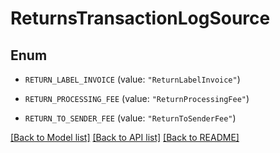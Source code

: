 # ReturnsTransactionLogSource

## Enum


* `RETURN_LABEL_INVOICE` (value: `"ReturnLabelInvoice"`)

* `RETURN_PROCESSING_FEE` (value: `"ReturnProcessingFee"`)

* `RETURN_TO_SENDER_FEE` (value: `"ReturnToSenderFee"`)


[[Back to Model list]](../README.md#documentation-for-models) [[Back to API list]](../README.md#documentation-for-api-endpoints) [[Back to README]](../README.md)


